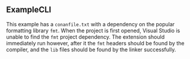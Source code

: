 ## ExampleCLI

This example has a `conanfile.txt` with a dependency on the popular formatting library `fmt`. When the project is first opened, Visual Studio is unable to find the `fmt` project dependency. The extension should immediately run however, after it the `fmt` headers should be found by the compiler, and the `lib` files should be found by the linker successfully.


